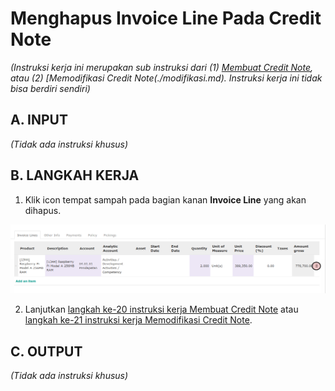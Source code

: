 # Menghapus Invoice Line Pada Credit Note

*(Instruksi kerja ini merupakan sub instruksi dari (1) [Membuat Credit Note](./membuat-manual.md), atau (2) [Memodifikasi Credit Note(./modifikasi.md). Instruksi kerja ini tidak bisa berdiri sendiri)*

## A. INPUT

*(Tidak ada instruksi khusus)*

## B. LANGKAH KERJA

1. Klik icon tempat sampah pada bagian kanan **Invoice Line** yang akan dihapus.

![](../../img/credit-note/tombol-hapus-line.png)

2. Lanjutkan [langkah ke-20 instruksi kerja Membuat Credit Note](./membuat-manual.md#l20) atau [langkah ke-21 instruksi kerja Memodifikasi Credit Note](./modifikasi.md#l21).

## C. OUTPUT

*(Tidak ada instruksi khusus)*

